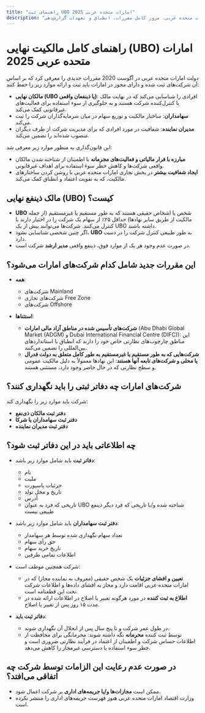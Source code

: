 ```yaml
---
title: "راهنمای ثبت UBO امارات متحده عربی 2025"
description: "راهنمای تخصصی الزامات مالکیت نهایی در امارات متحده عربی. مرور کامل مقررات، انطباق و تعهدات گزارش‌دهی."
---
```


# راهنمای کامل مالکیت نهایی (UBO) امارات متحده عربی 2025

دولت امارات متحده عربی در آگوست 2020 مقررات جدیدی را معرفی کرد که بر اساس آن شرکت‌های ثبت شده و دارای مجوز در امارات باید ثبت و ارائه موارد زیر را حفظ کنند:

- **مالکان نهایی (UBO یا ذینفعان واقعی)**: افرادی را شناسایی می‌کند که در نهایت مالک یا کنترل‌کننده شرکت هستند و به جلوگیری از سوء استفاده برای فعالیت‌های غیرقانونی کمک می‌کند.
- **سهامداران**: ساختار مالکیت و توزیع سهام در میان سرمایه‌گذاران شرکت را ثبت می‌کند.
- **مدیران نماینده**: شفافیت در مورد افرادی که برای مدیریت شرکت از طرف دیگران منصوب شده‌اند را تضمین می‌کند.

این قانون‌گذاری به منظور موارد زیر معرفی شد:

- **مبارزه با فرار مالیاتی و فعالیت‌های مجرمانه** با اطمینان از شناخته شدن مالکان واقعی شرکت‌ها و کاهش خطر سوء استفاده برای اهداف غیرقانونی.
- **ایجاد شفافیت بیشتر** در بخش تجاری امارات متحده عربی با روشن کردن ساختارهای مالکیت، که به تقویت اعتماد و انطباق کمک می‌کند.

## مالک ذینفع نهایی (UBO) کیست؟

- **UBO** شخص یا اشخاص حقیقی هستند که به طور مستقیم یا غیرمستقیم (از جمله مالکیت از طریق سایر نهادها) حداقل ۲۵٪ از سهام یک شرکت را در اختیار دارند یا کنترل می‌کنند. شرکت‌ها می‌توانند بیش از یک UBO داشته باشند.
- اگر چنین شخصی شناسایی نشود، **UBO** به طور طبیعی کنترل شرکت را در دست دارد.
- در صورت عدم وجود هر یک از موارد فوق، ذینفع واقعی **مدیر ارشد** شرکت است.

## این مقررات جدید شامل کدام شرکت‌های امارات می‌شود؟

- **همه**:

  - شرکت‌های Mainland
  - شرکت‌های تجاری Free Zone
  - شرکت‌های Offshore

- **استثناها**:
  - **شرکت‌های تأسیس شده در مناطق آزاد مالی امارات** (Abu Dhabi Global Market (ADGM) و Dubai International Financial Centre (DIFC)): این مناطق چارچوب‌های نظارتی خاص خود را دارند که انطباق با استانداردهای بین‌المللی را تضمین می‌کنند.
  - **شرکت‌هایی که به طور مستقیم یا غیرمستقیم به طور کامل متعلق به دولت فدرال یا محلی و شرکت‌های تابعه آنها هستند**: این نهادها معمولاً به دلیل مالکیت عمومی و سطح نظارتی که در حال حاضر وجود دارد، مستثنی هستند.

## شرکت‌های امارات چه دفاتر ثبتی را باید نگهداری کنند؟

شرکت باید موارد زیر را نگهداری کند:

- **دفتر ثبت مالکان ذی‌نفع**
- **دفتر ثبت سهامداران یا شرکا**
- **دفتر ثبت مدیران نماینده**

## چه اطلاعاتی باید در این دفاتر ثبت شود؟

- **دفاتر ثبت** باید شامل موارد زیر باشد:

  - نام
  - ملیت
  - جزئیات پاسپورت
  - تاریخ و محل تولد
  - آدرس
  - تاریخی که فرد به عنوان UBO شناخته شده و/یا تاریخی که فرد دیگر ذینفع طبیعی نیست

- **دفتر ثبت سهامداران** باید شامل موارد زیر باشد:

  - تعداد سهام نگهداری شده توسط هر سهامدار
  - حق رأی سهام
  - تاریخ خرید سهام
  - اطلاعات تمامی طرفین

- شرکت همچنین موظف است:

  - **تعیین و افشای جزئیات** یک شخص حقیقی (معروف به نماینده مجاز) که در امارات متحده عربی اقامت دارد و مجاز به افشای داده‌ها و اطلاعات شرکت تحت این قطعنامه است.
  - **اطلاع به ثبت کننده** در مورد هرگونه تغییر یا اصلاح در اطلاعات ارائه شده در مدت ۱۵ روز پس از تغییر یا اصلاح.

- **دفاتر ثبت باید**:
  - در طول عمر شرکت و تا پنج سال پس از انحلال آن نگهداری شوند.
  - توسط ثبت کننده **محرمانه** نگه داشته شوند: محرمانگی برای محافظت از اطلاعات حساس شرکت و اطمینان از اعتماد در فرآیند نظارتی ضروری است و خطر سوء استفاده یا دسترسی غیرمجاز را کاهش می‌دهد.

## در صورت عدم رعایت این الزامات توسط شرکت چه اتفاقی می‌افتد؟

- ممکن است **مجازات‌ها و/یا جریمه‌های اداری** بر شرکت اعمال شود.
- وزارت اقتصاد امارات متحده عربی هنوز فهرست جریمه‌های اداری را منتشر نکرده است.